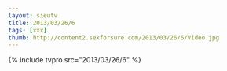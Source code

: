 ```yaml
--- 
layout: sieutv
title: 2013/03/26/6
tags: [xxx]
thumb: http://content2.sexforsure.com/2013/03/26/6/Video.jpg
---
```

{% include tvpro src="2013/03/26/6" %} 
